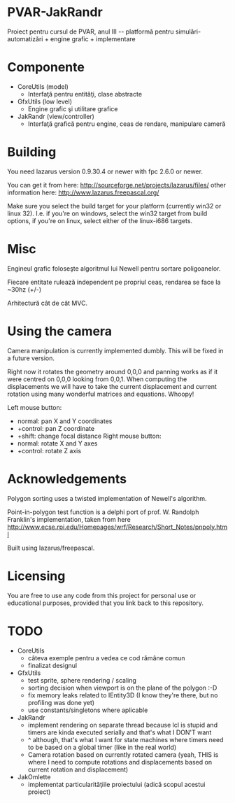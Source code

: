 PVAR-JakRandr
=============

Proiect pentru cursul de PVAR, anul III -- platformă pentru simulări-automatizări + engine grafic + implementare

Componente
==========

* CoreUtils (model)
    - Interfaţă pentru entităţi, clase abstracte
* GfxUtils (low level)
    - Engine grafic şi utilitare grafice
* JakRandr (view/controller)
    - Interfaţă grafică pentru engine, ceas de rendare, manipulare cameră

Building
========

You need lazarus version 0.9.30.4 or newer with fpc 2.6.0 or newer.

You can get it from here:
http://sourceforge.net/projects/lazarus/files/
other information here:
http://www.lazarus.freepascal.org/

Make sure you select the build target for your platform (currently win32 or linux 32). I.e. if you're on windows, select the win32 target from build options, if you're on linux, select either of the linux-i686 targets.

Misc
====

Engineul grafic foloseşte algoritmul lui Newell pentru sortare poligoanelor.

Fiecare entitate rulează independent pe propriul ceas, rendarea se face la ~30hz (+/-)

Arhitectură cât de cât MVC.

Using the camera
================

Camera manipulation is currently implemented dumbly. This will be fixed in a future version.

Right now it rotates the geometry around 0,0,0 and panning works as if it were centred on 0,0,0 looking from 0,0,1. When computing the displacements we will have to take the current displacement and current rotation using many wonderful matrices and equations. Whoopy!

Left mouse button:
* normal:	pan X and Y coordinates
* +control:	pan Z coordinate
* +shift:	change focal distance
Right mouse button:
* normal:	rotate X and Y axes
* +control:	rotate Z axis

Acknowledgements
================

Polygon sorting uses a twisted implementation of Newell's algorithm.

Point-in-polygon test function is a delphi port of prof. W. Randolph Franklin's implementation, taken from here
http://www.ecse.rpi.edu/Homepages/wrf/Research/Short_Notes/pnpoly.html

Built using lazarus/freepascal.

Licensing
=========

You are free to use any code from this project for personal use or educational purposes,
provided that you link back to this repository.

TODO
====

* CoreUtils
    - câteva exemple pentru a vedea ce cod rămâne comun
    - finalizat designul
* GfxUtils
    - test sprite, sphere rendering / scaling
    - sorting decision when viewport is on the plane of the polygon :-D
    - fix memory leaks related to IEntity3D (I know they're there, but no profiling was done yet)
    - use constants/singletons where aplicable
* JakRandr
    - implement rendering on separate thread because lcl is stupid and timers are kinda executed serially and that's what I DON'T want
    - ^ although, that's what I want for state machines where timers need to be based on a global timer (like in the real world)
    - Camera rotation based on currently rotated camera (yeah, THIS is where I need to compute rotations and displacements based on current rotation and displacement)
* JakOmlette
    - implementat particularităţiile proiectului (adică scopul acestui proiect)

